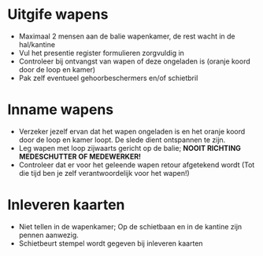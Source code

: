 


# Uitgife wapens

- Maximaal 2 mensen aan de balie wapenkamer, de rest wacht in de hal/kantine
- Vul het presentie register formulieren zorgvuldig in
- Controleer bij ontvangst van wapen of deze ongeladen is (oranje koord door de loop en kamer)
- Pak zelf eventueel gehoorbeschermers en/of schietbril

# Inname wapens

- Verzeker jezelf ervan dat het wapen ongeladen is en het oranje koord door de loop en kamer loopt. De slede dient ontspannen te zijn.
- Leg wapen met loop zijwaarts gericht op de balie; **NOOIT RICHTING MEDESCHUTTER OF MEDEWERKER!**
- Controleer dat er voor het geleende wapen retour afgetekend wordt (Tot die tijd ben je zelf verantwoordelijk voor het wapen!)

# Inleveren kaarten

- Niet tellen in de wapenkamer; Op de schietbaan en in de kantine zijn pennen aanwezig.
- Schietbeurt stempel wordt gegeven bij inleveren kaarten

